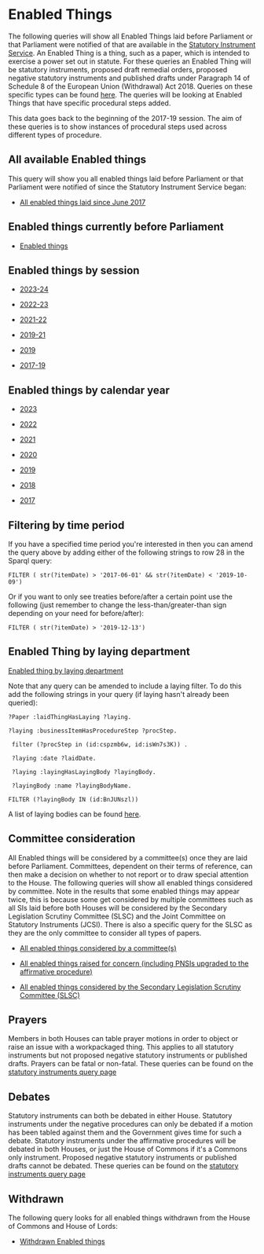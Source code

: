 # Enabled Things

The following queries will show all Enabled Things laid before Parliament or that Parliament were notified of that are available in the [Statutory Instrument Service](https://statutoryinstruments.parliament.uk/). An Enabled Thing is a thing, such as a paper, which is intended to exercise a power set out in statute. For these queries an Enabled Thing will be statutory instruments, proposed draft remedial orders, proposed negative statutory instruments and published drafts under Paragraph 14 of Schedule 8 of the European Union (Withdrawal) Act 2018. Queries on these specific types can be found [here](https://ukparliament.github.io/ontologies/procedure/meta/queries/). The queries will be looking at Enabled Things that have specific procedural steps added.

This data goes back to the beginning of the 2017-19 session. The aim of these queries is to show instances of procedural steps used across different types of procedure.


## All available Enabled things

This query will show you all enabled things laid before Parliament or that Parliament were notified of since the Statutory Instrument Service began:

* <a href="https://api.parliament.uk/s/1e35d3fd">All enabled things laid since June 2017</a>

## Enabled things currently before Parliament

* [Enabled things](https://api.parliament.uk/s/653d8877)  

## Enabled things by session

* <a href="https://api.parliament.uk/s/3e80349e">2023-24</a>

* <a href="https://api.parliament.uk/s/16821f90">2022-23</a>

* <a href="https://api.parliament.uk/s/e32926e3">2021-22</a>

* <a href="https://api.parliament.uk/s/db648fb5">2019-21</a>

* <a href="https://api.parliament.uk/s/d037704a">2019</a>

* <a href="https://api.parliament.uk/s/b2afe854">2017-19</a>

## Enabled things by calendar year

* <a href="https://api.parliament.uk/s/fc446ac6">2023</a>

* <a href="https://api.parliament.uk/s/10eff5cd">2022</a>

* <a href="https://api.parliament.uk/s/f60179eb">2021</a>

* <a href="https://api.parliament.uk/s/2d9682cc">2020</a>

* <a href="https://api.parliament.uk/s/4fd066d8">2019</a>

* <a href="https://api.parliament.uk/s/bdf78684">2018</a>

* <a href="https://api.parliament.uk/s/d6a07b1f">2017</a>

## Filtering by time period

If you have a specified time period you're interested in then you can amend the query above by adding either of the following strings to row 28 in the Sparql query:

    FILTER ( str(?itemDate) > '2017-06-01' && str(?itemDate) < '2019-10-09') 

Or if you want to only see treaties before/after a certain point use the following (just remember to change the less-than/greater-than sign depending on your need for before/after):

    FILTER ( str(?itemDate) > '2019-12-13')
	
## Enabled Thing by laying department

[Enabled thing by laying department](layings)	

Note that any query can be amended to include a laying filter. To do this add the following strings in your query (if laying hasn't already been queried):

	?Paper :laidThingHasLaying ?laying.
	
	?laying :businessItemHasProcedureStep ?procStep.
	
	 filter (?procStep in (id:cspzmb6w, id:isWn7s3K)) .
	 
	 ?laying :date ?laidDate.
	 
	 ?laying :layingHasLayingBody ?layingBody.
	 
	 ?layingBody :name ?layingBodyName. 
	 
    FILTER (?layingBody IN (id:BnJUNszl))
	
A list of laying bodies can be found [here](https://api.parliament.uk/query/resource?uri=https%3A%2F%2Fid.parliament.uk%2Fschema%2FLayingBody). 

## Committee consideration

All Enabled things will be considered by a committee(s) once they are laid before Parliament. Committees, dependent on their terms of reference, can then make a decision on whether to not report or to draw special attention to the House. The following queries will show all enabled things considered by committee. Note in the results that some enabled things may appear twice, this is because some get considered by multiple committees such as all SIs laid before both Houses will be considered by the Secondary Legislation Scrutiny Committee (SLSC) and the Joint Committee on Statutory Instruments (JCSI). There is also a specific query for the SLSC as they are the only committee to consider all types of papers. 

* <a href="https://api.parliament.uk/s/dbd1ad7b">All enabled things considered by a committee(s)</a>

* <a href="https://api.parliament.uk/s/9ee05c4d">All enabled things raised for concern (including PNSIs upgraded to the affirmative procedure)</a>

* <a href="https://api.parliament.uk/s/b504f833">All enabled things considered by the Secondary Legislation Scrutiny Committee (SLSC)</a>

## Prayers

Members in both Houses can table prayer motions in order to object or raise an issue with a workpackaged thing. This applies to all statutory instruments but not proposed negative statutory instruments or published drafts. Prayers can be fatal or non-fatal. These queries can be found on the [statutory instruments query page](https://ukparliament.github.io/ontologies/procedure/meta/queries/instrument-types/statutory-instruments/motions)



## Debates 

Statutory instruments can both be debated in either House. Statutory instruments under the negative procedures can only be debated if a motion has been tabled against them and the Government gives time for such a debate. Statutory instruments under the affirmative procedures will be debated in both Houses, or just the House of Commons if it's a Commons only instrument. Proposed negative statutory instruments or published drafts cannot be debated. These queries can be found on the [statutory instruments query page](https://ukparliament.github.io/ontologies/procedure/meta/queries/instrument-types/statutory-instruments/debates)


## Withdrawn 

The following query looks for all enabled things withdrawn from the House of Commons and House of Lords:

* <a href="https://api.parliament.uk/s/bd91516e">Withdrawn Enabled things</a>
